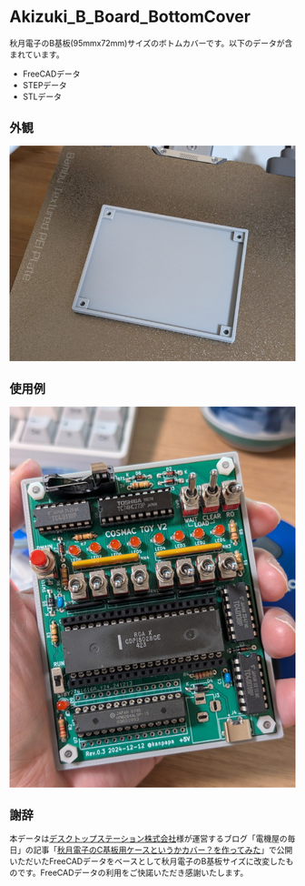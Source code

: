 # Akizuki_B_Board_BottomCover
秋月電子のB基板(95mmx72mm)サイズのボトムカバーです。以下のデータが含まれています。
* FreeCADデータ
* STEPデータ
* STLデータ

## 外観
![rev03](/akizuki_b_board_bottomcover2.jpg)  

## 使用例
![rev03](/akizuki_b_board_bottomcover4.jpg)  

## 謝辞
本データは[デスクトップステーション株式会社](https://desktopstation.net/index_jp.html)様が運営するブログ「電機屋の毎日」の記事「[秋月電子のC基板用ケースというかカバー？を作ってみた](http://powerele.sblo.jp/article/188062045.html)」で公開いただいたFreeCADデータをベースとして秋月電子のB基板サイズに改変したものです。FreeCADデータの利用をご快諾いただき感謝いたします。
